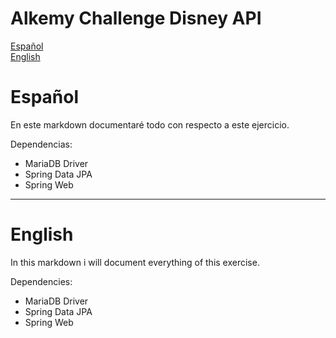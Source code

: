# Alkemy Challenge Disney API

[Español](#español)\
[English](#english)

 # Español

En este markdown documentaré todo con respecto a este ejercicio.

Dependencias:
- MariaDB Driver 
- Spring Data JPA 
- Spring Web


---

 # English

In this markdown i will document everything of this exercise.

Dependencies:
- MariaDB Driver 
- Spring Data JPA 
- Spring Web
